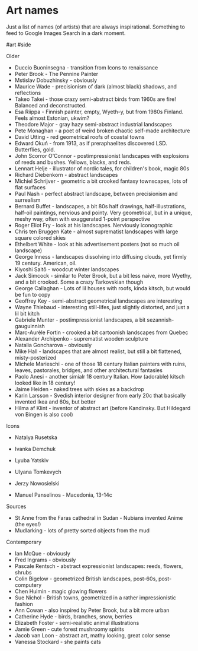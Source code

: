 # Art names

Just a list of names (of artists) that are always inspirational. Something to feed to Google Images Search in a dark moment.

#art #side

Older
* Duccio Buoninsegna - transition from Icons to renaissance 
* Peter Brook - The Pennine Painter
* Mstislav Dobuzhinsky - obviously
* Maurice Wade - precisionism of dark (almost black) shadows, and reflections
* Takeo Takei - those crazy semi-abstract birds from 1960s are fire! Balanced and deconstructed.
* Esa Riippa - Finnish painter, empty, Wyeth-y, but from 1980s Finland. Feels almost Estonian, ukwim?
* Theodore Major - gray hazy semi-abstract industrial landscapes
* Pete Monaghan - a poet of weird broken chaotic self-made architecture
* David Utting - red geometrical roofs of coastal towns
* Edward Okuń - from 1913, as if preraphaelites discovered LSD. Butterflies, gold.
* John Scorror O'Connor - postimpressionist landscapes with explosions of reeds and bushes. Yellows, blacks, and reds.
* Lennart Helje - illustrator of nordic tales, for children's book, magic 80s
* Richard Diebenkorn - abstract landscapes
* Michiel Schrijver - geometric a bit crooked fantasy townscapes, lots of flat surfaces
* Paul Nash - perfect abstract landscape, between precisionism and surrealism
* Bernard Buffet - landscapes, a bit 80s half drawings, half-illustrations, half-oil paintings, nervious and pointy. Very geometrical, but in a unique, meshy way, often with exaggerated 1-point perspective
* Roger Eliot Fry - look at his landscapes. Nerviously iconographic
* Chris ten Bruggen Kate - almost suprematist landscapes with large square colored skies
* Ethelbert White - look at his advertisement posters (not so much oil landscape)
* George Inness - landscapes dissolving into diffusing clouds, yet firmly 19 century. American, oil.
* Kiyoshi Saitō - woodcut winter landscapes
* Jack Simcock - similar to Peter Brook, but a bit less naive, more Wyethy, and a bit crooked. Some a crazy Tarkovskian though
* George Callaghan - Lots of lil houses with roofs, kinda kitsch, but would be fun to copy
* Geoffrey Key - semi-abstract geometrical landscapes are interesting
* Wayne Thiebaud - interesting still-lifes, just slightly distorted, and just a lil bit kitch
* Gabriele Munter - postimpressionist landscapes, a bit sezannish-gauguinnish
* Marc-Aurèle Fortin - crooked a bit cartoonish landscapes from Quebec
* Alexander Archipenko - suprematist wooden sculpture
* Natalia Goncharova - obviously
* Mike Hall - landscapes that are almost realist, but still a bit flattened, misty-posterized
* Michele Marieschi - one of those 18 century Italian painters with ruins, leaves, pastorales, bridges, and other architectural fantasies
* Paolo Anesi - another simialr 18 century Italian. How (adorable) kitsch looked like in 18 century!
* Jaime Heiden - naked trees with skies as a backdrop
* Karin Larsson - Svedish interior designer from early 20c that basically invented Ikea and 60s, but better
* Hilma af Klint - inventor of abstract art (before Kandinsky. But Hildegard von Bingen is also cool)

Icons
* Natalya Rusetska
* Ivanka Demchuk
* Lyuba Yatskiv
* Ulyana Tomkevych
* Jerzy Nowosielski

* Manuel Panselinos - Macedonia, 13-14c

Sources
* St Anne from the Faras cathedral in Sudan - Nubians invented Anime (the eyes!)
* Mudlarking - lots of pretty sorted objects from the mud

Contemporary
* Ian McQue - obviously
* Fred Ingrams - obviously
* Pascale Rentsch - abstract expressionist landscapes: reeds, flowers, shrubs
* Colin Bigelow - geometrized British landscapes, post-60s, post-computery
* Chen Huimin - magic glowing flowers
* Sue Nichol - British towns, geometrized in a rather impressionistic fashion
* Ann Cowan - also inspired by Peter Brook, but a bit more urban
* Catherine Hyde - birds, branches, snow, berries
* Elizabeth Foster - semi-realistic animal illustrations
* Jamie Green - cute forest mushroomy spirits
* Jacob van Loon - abstract art, mathy looking, great color sense
* Vanessa Stockard - she paints cats